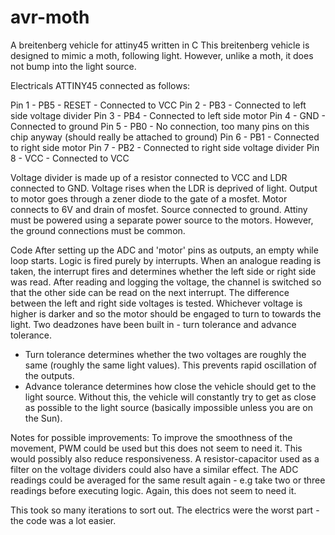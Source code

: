 # avr-moth
A breitenberg vehicle for attiny45 written in C
This breitenberg vehicle is designed to mimic a moth, following light. However, unlike a moth, it does not bump into the light source.

Electricals
ATTINY45 connected as follows:

Pin 1 - PB5 - RESET - Connected to VCC
Pin 2 - PB3 - Connected to left side voltage divider
Pin 3 - PB4 - Connected to left side motor
Pin 4 - GND - Connected to ground
Pin 5 - PB0 - No connection, too many pins on this chip anyway (should really be attached to ground)
Pin 6 - PB1 - Connected to right side motor
Pin 7 - PB2 - Connected to right side voltage divider
Pin 8 - VCC - Connected to VCC

Voltage divider is made up of a resistor connected to VCC and LDR connected to GND. Voltage rises when the LDR is deprived of light.
Output to motor goes through a zener diode to the gate of a mosfet. Motor connects to 6V and drain of mosfet. Source connected to ground.
Attiny must be powered using a separate power source to the motors. However, the ground connections must be common.

Code
After setting up the ADC and 'motor' pins as outputs, an empty while loop starts. Logic is fired purely by interrupts. 
When an analogue reading is taken, the interrupt fires and determines whether the left side or right side was read.
After reading and logging the voltage, the channel is switched so that the other side can be read on the next interrupt.
The difference between the left and right side voltages is tested. Whichever voltage is higher is darker and so the motor should be engaged to turn to towards the light.
Two deadzones have been built in - turn tolerance and advance tolerance.
- Turn tolerance determines whether the two voltages are roughly the same (roughly the same light values). This prevents rapid oscillation of the outputs.
- Advance tolerance determines how close the vehicle should get to the light source. Without this, the vehicle will constantly try to get as close as possible to the light source (basically impossible unless you are on the Sun).

Notes for possible improvements:
To improve the smoothness of the movement, PWM could be used but this does not seem to need it. This would possibly also reduce responsiveness.
A resistor-capacitor used as a filter on the voltage dividers could also have a similar effect.
The ADC readings could be averaged for the same result again - e.g take two or three readings before executing logic. Again, this does not seem to need it.

This took so many iterations to sort out. The electrics were the worst part - the code was a lot easier.
